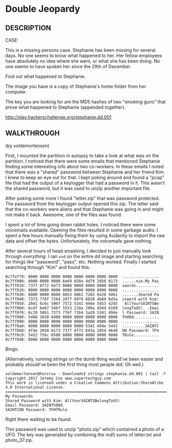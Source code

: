 # Double Jeopardy #

## DESCRIPTION ##

CASE:

This is a missing persons case.  Stephanie has been missing for several days.
No one seems to know what happened to her.  Her fellow employees have absolutely
no idea where she went, or what she has been doing.  No one seems to have spoken
her since the 29th of December.

Find out what happened to Stephanie.

The image you have is a copy of Stephanie's home folder from her computer.

The key you are looking for are the MD5 hashes of two "smoking guns" that prove what happened to Stephanie (appended together).

http://play.hackerschallenge.org/stephanie.dd.001

## WALKTHROUGH ##

(by voldemortensen)

First, I mounted the partition in autopsy to take a look at what was on the partition. I noticed that there were some emails that mentioned Stephanie finding some interesting info about two co-workers. In these emails I noted that there was a "shared" password between Stephanie and her friend Kim. I knew to keep an eye out for that. I kept poking around and found a "pcap" file that had the output of a keylogger that had a password in it. This wasn't the shared password, but it was used to unzip another important file.

After poking some more I found "letter.zip" that was password protected. The password from the keylogger output opened this zip. The letter said that the co-workers were aliens and that Stephanie was going in and might not make it back. Awesome, one of the files was found.

I spent a lot of time going down rabbit holes. I noticed there were some voicemails available. Opening the files resulted in some garbage audio. I spent a few hours manually fixing them by using Audacity to import the raw data and offset the bytes. Unfortunately, the voicemails gave nothing.

After several hours of head smashing, I decided to just manually look through *everything*. I ran `xxd` on the entire dd image and starting searching for things like "password", "pass", etc. Nothing worked. Finally I started searching through "Kim" and found this.

```
0c7feff0: 0000 0000 0000 0000 0000 0000 0000 0000  ................
0c7ff000: 0000 0000 0000 6e69 650a 4d79 2050 6173  ......nie.My Pas
0c7ff010: 7377 6f72 6473 0000 0000 0000 0000 0000  swords..........
0c7ff020: 0000 0000 0000 0000 0000 0000 0000 0000  ................
0c7ff030: 0000 0000 0000 0053 6861 7265 6420 5061  .......Shared Pa
0c7ff040: 7373 776f 7264 2077 6974 6820 4b69 6d3a  ssword with Kim:
0c7ff050: 2041 6c6c 596f 7572 5341 494e 5453 4265   AllYourSAINTSBe
0c7ff060: 6c6f 6e67 546f 5553 210a 200a 456d 6169  longToUS!. .Emai
0c7ff070: 6c20 5061 7373 776f 7264 3a20 5341 494e  l Password: SAIN
0c7ff080: 5468 3030 6400 0000 0000 0000 0000 0000  Th00d...........
0c7ff090: 0000 0000 0000 0000 0000 0000 0000 0000  ................
0c7ff0a0: 0000 0000 0000 0000 0000 5341 494e 5443  ..........SAINTC
0c7ff0b0: 4f4e 2050 6173 7377 6f72 643a 2054 4648  ON Password: TFH
0c7ff0c0: 5452 756c 6500 0000 0000 0000 0000 0000  TRule...........
0c7ff0d0: 0000 0000 0000 0000 0000 0000 0000 0000  ................
```

Bingo.

(Alternatively, running strings on the dumb thing would've been easier and probably should've been the first thing most people did. Oh well.)

```
voldemortensen@horcrux - Downloads$ strings stephanie.dd.001 | tail -7
Copyright 2017 Jeremy Cox www.supertechguy.com
This work is licensed under a Creative Commons Attribution-ShareAlike 4.0 International License.
=================================================================================
My Passwords
Shared Password with Kim: AllYourSAINTSBelongToUS!
Email Password: SAINTh00d
SAINTCON Password: TFHTRule
```

Right there waiting to be found.

This password was used to unzip "photo.zip" which contained a photo of a UFO. The key was generated by combining the md5 sums of letter.txt and photo_37.zip.
